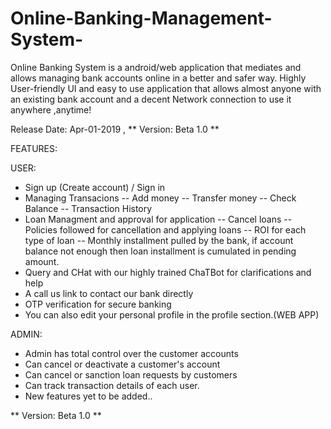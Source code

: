 # Online-Banking-Management-System-
Online Banking System is a android/web application that mediates and allows managing bank accounts online in a better and safer way. Highly User-friendly UI and easy to use application that allows almost anyone with an existing bank account and a decent Network connection to use it anywhere ,anytime!

Release Date: Apr-01-2019 , ** Version: Beta 1.0 ** 

FEATURES:

USER:
- Sign up (Create account) / Sign in
- Managing Transacions
  -- Add money
  -- Transfer money
  -- Check Balance
  -- Transaction History
- Loan Managment and approval for application
  -- Cancel loans
  -- Policies followed for cancellation and applying loans
  -- ROI for each type of loan 
  -- Monthly installment pulled by the bank, if account balance not enough then loan installment is cumulated in pending amount. 
- Query and CHat with our highly trained ChaTBot for clarifications and help
- A call us link to contact our bank directly    
- OTP verification for secure banking
- You can also edit your personal profile in the profile section.(WEB APP)


ADMIN:
- Admin has total control over the customer accounts
- Can cancel or deactivate a customer's account
- Can cancel or sanction loan requests by customers
- Can track transaction details of each user.
- New features yet to be added..

** Version: Beta 1.0 **
